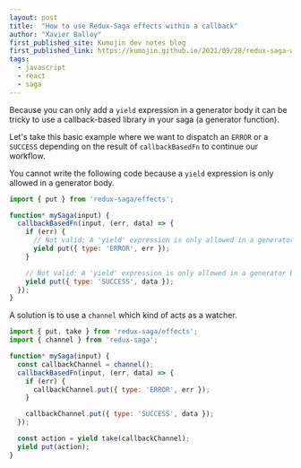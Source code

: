 ```yaml
---
layout: post
title:  "How to use Redux-Saga effects within a callback"
author: "Xavier Balloy"
first_published_site: Kumojin dev notes blog
first_published_link: https://kumojin.github.io/2021/09/28/redux-saga-with-callback.html
tags:
  - javascript
  - react
  - saga
---
```

Because you can only add a `yield` expression in a generator body it can be
tricky to use a callback-based library in your saga (a generator function).
<!--more-->
Let's take this basic example where we want to dispatch an `ERROR` or
a `SUCCESS`
depending on the result of `callbackBasedFn` to continue our workflow.

You cannot write the following code because a `yield` expression is only allowed
in a generator body.

```js
import { put } from 'redux-saga/effects';

function* mySaga(input) {
  callbackBasedFn(input, (err, data) => {
    if (err) {
      // Not valid: A 'yield' expression is only allowed in a generator body.
      yield put({ type: 'ERROR', err });
    }

    // Not valid: A 'yield' expression is only allowed in a generator body.
    yield put({ type: 'SUCCESS', data });
  });
}
```

A solution is to use a `channel` which kind of acts as a watcher.

```js
import { put, take } from 'redux-saga/effects';
import { channel } from 'redux-saga';

function* mySaga(input) {
  const callbackChannel = channel();
  callbackBasedFn(input, (err, data) => {
    if (err) {
      callbackChannel.put({ type: 'ERROR', err });
    }

    callbackChannel.put({ type: 'SUCCESS', data });
  });

  const action = yield take(callbackChannel);
  yield put(action);
}
```
